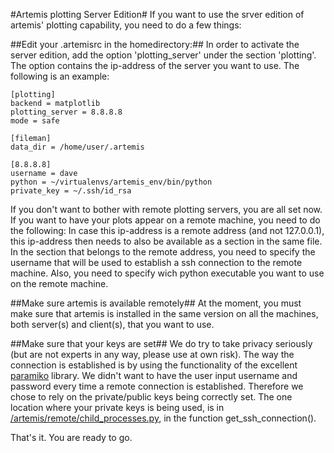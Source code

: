 #Artemis plotting Server Edition#
If you want to use the srver edition of artemis' plotting capability, you need to do a few things: 

##Edit your .artemisrc in the homedirectory:##
In order to activate the server edition, add the option 'plotting_server' under the section 'plotting'. The option contains the ip-address of the server you want to use. The following is an example:
```
[plotting]
backend = matplotlib
plotting_server = 8.8.8.8
mode = safe

[fileman]
data_dir = /home/user/.artemis

[8.8.8.8]
username = dave
python = ~/virtualenvs/artemis_env/bin/python
private_key = ~/.ssh/id_rsa
```

If you don't want to bother with remote plotting servers, you are all set now. If you want to have your plots appear on a remote machine, you need to do the following:
In case this ip-address is a remote address (and not 127.0.0.1), this ip-address then needs to also be available as a section in the same file. 
In the section that belongs to the remote address, you need to specify the username that will be used to establish a ssh connection to the remote machine. Also, you need to specify wich python executable you want to use on the remote machine. 

##Make sure artemis is available remotely##
At the moment, you must make sure that artemis is installed in the same version on all the machines, both server(s) and client(s), that you want to use. 

##Make sure that your keys are set##
We do try to take privacy seriously (but are not experts in any way, please use at own risk). The way the connection is established is by using the functionality of the excellent [paramiko](http://www.paramiko.org) library. We didn't want to have the user input username and password every time a remote connection is established. Therefore we chose to rely on the private/public keys being correctly set. The one location where your private keys is being used, is in [/artemis/remote/child_processes.py](/artemis/remote/child_processes.py), in the function get_ssh_connection(). 

That's it. You are ready to go.



